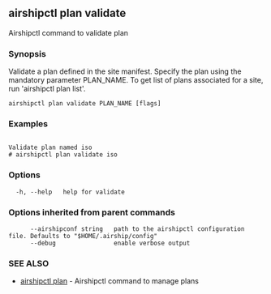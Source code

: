 ## airshipctl plan validate

Airshipctl command to validate plan

### Synopsis

Validate a plan defined in the site manifest. Specify the plan using the mandatory parameter PLAN_NAME.
To get list of plans associated for a site, run 'airshipctl plan list'.


```
airshipctl plan validate PLAN_NAME [flags]
```

### Examples

```

Validate plan named iso
# airshipctl plan validate iso

```

### Options

```
  -h, --help   help for validate
```

### Options inherited from parent commands

```
      --airshipconf string   path to the airshipctl configuration file. Defaults to "$HOME/.airship/config"
      --debug                enable verbose output
```

### SEE ALSO

* [airshipctl plan](airshipctl_plan.md)	 - Airshipctl command to manage plans

